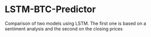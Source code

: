 # LSTM-BTC-Predictor
Comparison of two models using LSTM. The first one is based on a sentiment analysis and the second on the closing prices
